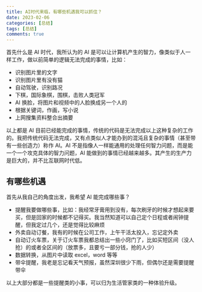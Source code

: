 ```yaml
---
title: AI时代来临，有哪些机遇我可以抓住？
date: 2023-02-06
categories: [总结]
tags: [总结]
comments: true
---
```


首先什么是 AI 时代，我所认为的 AI 是可以让计算机产生的智力，像类似于人一样工作，做以前简单的逻辑无法完成的事情，比如：

- 识别图片里的文字
- 识别图片里有没有猫
- 自动驾驶，识别路况
- 下棋，国际象棋，围棋，击败人类冠军
- AI 换脸，将图片和视频中的人脸换成另一个人的
- 根据关键词，作画，写小说
- 上网搜集资料整合出摘要

以上都是 AI 目前已经能完成的事情，传统的代码是无法完成以上这种复杂的工作的。我把传统代码无法完成，又有点类似人才能办到的混沌且复杂的事情（甚至带有一些创造力）称作 AI。AI 不是指像人一样能通用的处理任何智力问题，而是能一个一个攻克具体的智力问题，AI 能做到的事情已经越来越多。其产生的生产力是巨大的，并不比互联网时代低。

<!-- more -->

## 有哪些机遇

首先从我自己的角度出发，我希望 AI 能完成哪些事？

- 提醒我要做哪些事，比如：我经常牙膏用到没有，每次刷牙的时候才想起来要买，但是回家的时候都不记得买。我当然知道可以自己定个日程或者闹钟提醒，但我定过几个，还是觉得比较麻烦
- 外卖自动订餐，我有的时候在公司工作，上午干活太投入，忘记定外卖
- 自动订火车票，关于订火车票我都总结出一些小窍门了，比如买短区间（没人抢）的或者全区间的（放票多，且要亏一部分钱，抢的人少）
- 数据转换，从图片中读取 excel，word 等等
- 带伞提醒，我老是忘记看天气预报，虽然深圳很少下雨，但偶尔还是需要提醒带伞

以上大部分都是一些提醒类的小事，可以归为生活管家类的一种体验升级。
